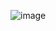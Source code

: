 ![image](https://user-images.githubusercontent.com/101604823/202874511-1c55663d-20de-42bf-85b1-d11be6a4fcb1.png)

